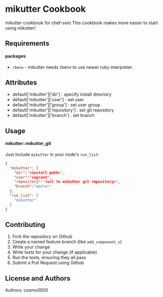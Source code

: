 mikutter Cookbook
=================
mikutter cookbook for chef-solo
This cookbook makes more easier to start using mikutter!.

Requirements
------------

#### packages
- `rbenv` - mikutter needs rbenv to use newer ruby interpreter.

Attributes
----------

* default['mikutter']['dir'] : specify install directory
* default['mikutter']['user'] : set user
* default['mikutter']['group'] : set user group
* default['mikutter']['repository'] : set git repository
* default['mikutter']['branch'] : set branch

Usage
-----

#### mikutter::mikutter\_git

Just include `mikutter` in your node's `run_list`:

```json
{
  "mikutter": {
    "dir":'<install path>',
    "user":'vagrant',
    "repository":'<url to mikutter git repository>',
    "branch":"master"
  },
  "run_list": [
    "mikutter"
  ]
}
```

Contributing
------------
1. Fork the repository on Github
2. Create a named feature branch (like `add_component_x`)
3. Write your change
4. Write tests for your change (if applicable)
5. Run the tests, ensuring they all pass
6. Submit a Pull Request using Github

License and Authors
-------------------
Authors: cosmo0920
